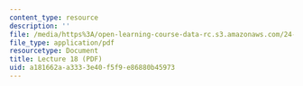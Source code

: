 ```yaml
---
content_type: resource
description: ''
file: /media/https%3A/open-learning-course-data-rc.s3.amazonaws.com/24-917-conlangs-how-to-construct-a-language-fall-2018/a181662aa3333e40f5f9e86880b45973_MIT24_917f18_lec18_word_order2.pdf
file_type: application/pdf
resourcetype: Document
title: Lecture 18 (PDF)
uid: a181662a-a333-3e40-f5f9-e86880b45973
---
```

